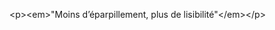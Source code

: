 &lt;p&gt;&lt;em&gt;&quot;Moins d’éparpillement, plus de lisibilité&quot;&lt;&#x2F;em&gt;&lt;&#x2F;p&gt;